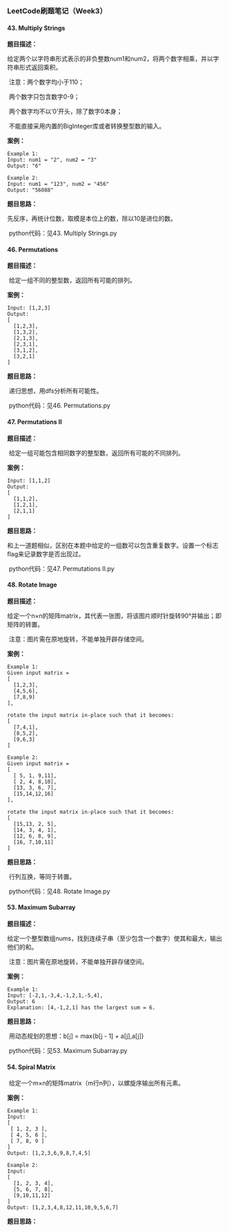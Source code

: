 ### LeetCode刷题笔记（Week3）

[题目来源]: https://leetcode.com/problemset/all/

#### 43. Multiply Strings

**题目描述：**

​	给定两个以字符串形式表示的非负整数num1和num2，将两个数字相乘，并以字符串形式返回乘积。

​	注意：两个数字均小于110；

​		两个数字只包含数字0-9；

​		两个数字均不以‘0’开头，除了数字0本身；

​		不能直接采用内置的BigInteger库或者转换整型数的输入。

**案例：**

```
Example 1:
Input: num1 = "2", num2 = "3"
Output: "6"

Example 2:
Input: num1 = "123", num2 = "456"
Output: "56088"
```

**题目思路：**

先反序，再统计位数，取模是本位上的数，除以10是进位的数。

​	python代码：见43. Multiply Strings.py

#### 46. Permutations

**题目描述：**

​	给定一组不同的整型数，返回所有可能的排列。

**案例：**

```
Input: [1,2,3]
Output:
[
  [1,2,3],
  [1,3,2],
  [2,1,3],
  [2,3,1],
  [3,1,2],
  [3,2,1]
]
```

**题目思路：**

​	递归思想，用dfs分析所有可能性。

​	python代码：见46. Permutations.py

#### 47. Permutations II

**题目描述：**

​	给定一组可能包含相同数字的整型数，返回所有可能的不同排列。

**案例：**

```
Input: [1,1,2]
Output:
[
  [1,1,2],
  [1,2,1],
  [2,1,1]
]
```

**题目思路：**

​	和上一道题相似，区别在本题中给定的一组数可以包含重复数字。设置一个标志flag来记录数字是否出现过。

​	python代码：见47. Permutations II.py

#### 48. Rotate Image

**题目描述：**

​	给定一个n×n的矩阵matrix，其代表一张图，将该图片顺时针旋转90°并输出；即矩阵的转置。

​	注意：图片需在原地旋转，不能单独开辟存储空间。

**案例：**

```
Example 1:
Given input matrix = 
[
  [1,2,3],
  [4,5,6],
  [7,8,9]
],

rotate the input matrix in-place such that it becomes:
[
  [7,4,1],
  [8,5,2],
  [9,6,3]
]

Example 2:
Given input matrix =
[
  [ 5, 1, 9,11],
  [ 2, 4, 8,10],
  [13, 3, 6, 7],
  [15,14,12,16]
], 

rotate the input matrix in-place such that it becomes:
[
  [15,13, 2, 5],
  [14, 3, 4, 1],
  [12, 6, 8, 9],
  [16, 7,10,11]
]
```

**题目思路：**

​	行列互换，等同于转置。

​	python代码：见48. Rotate Image.py

#### 53. Maximum Subarray

**题目描述：**

​	给定一个整型数组nums，找到连续子串（至少包含一个数字）使其和最大，输出他们的和。

​	注意：图片需在原地旋转，不能单独开辟存储空间。

**案例：**

```
Example 1:
Input: [-2,1,-3,4,-1,2,1,-5,4],
Output: 6
Explanation: [4,-1,2,1] has the largest sum = 6.
```

**题目思路：**

​	用动态规划的思想：b[j] = max{b[j - 1] + a[j],a[j]}

​	python代码：见53. Maximum Subarray.py

#### 54. Spiral Matrix

​	给定一个m×n的矩阵matrix（m行n列），以螺旋序输出所有元素。

**案例：**

```
Example 1:
Input:
[
 [ 1, 2, 3 ],
 [ 4, 5, 6 ],
 [ 7, 8, 9 ]
]
Output: [1,2,3,6,9,8,7,4,5]

Example 2:
Input:
[
  [1, 2, 3, 4],
  [5, 6, 7, 8],
  [9,10,11,12]
]
Output: [1,2,3,4,8,12,11,10,9,5,6,7]
```

**题目思路：**

​	